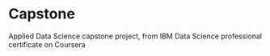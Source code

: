 # Capstone
Applied Data Science capstone project, from IBM Data Science professional certificate on Coursera
